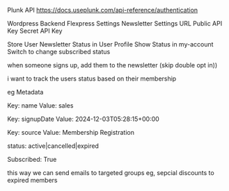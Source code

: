 Plunk API
https://docs.useplunk.com/api-reference/authentication

Wordpress Backend
Flexpress Settings
Newsletter Settings
URL
Public API Key
Secret API Key

Store User Newsletter Status in User Profile
Show Status in my-account
Switch to change subscribed status

when someone signs up, add them to the newsletter (skip double opt in))

i want to track the users status based on their membership

eg
Metadata

Key: name
Value: sales

Key: signupDate
Value: 2024-12-03T05:28:15+00:00

Key: source
Value: Membership Registration

status: active|cancelled|expired

Subscribed: True

this way we can send emails to targeted groups
eg, sepcial discounts to expired members



